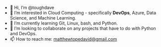 - 👋 Hi, I’m @toughdave
- 👀 I’m interested in Cloud Computing - specifically **DevOps**, Azure, Data Science, and Machine Learning.
- 🌱 I’m currently learning Git, Linux, bash, and Python.
- 💞️ I’m looking to collaborate on any projects that have to do with Python and DevOps.
- 📫 How to reach me: matthewtopedavid@gmail.com

<!---
toughdave/toughdave is a ✨ special ✨ repository because its `README.md` (this file) appears on your GitHub profile.
You can click the Preview link to take a look at your changes.
--->
